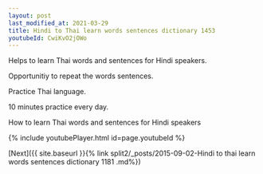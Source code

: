 ```yaml
---
layout: post
last_modified_at: 2021-03-29
title: Hindi to Thai learn words sentences dictionary 1453 
youtubeId: CwiKvO2jOWo
---
```

 
 
Helps to learn Thai words and sentences for Hindi speakers.

Opportunitiy to repeat the words sentences. 

Practice Thai language. 
 
10 minutes practice every day. 
 
How to learn Thai words and sentences for Hindi speakers 
 
{% include youtubePlayer.html id=page.youtubeId %}
 
 
[Next]({{ site.baseurl }}{% link  split2/_posts/2015-09-02-Hindi to thai learn words sentences dictionary 1181 .md%})
 
